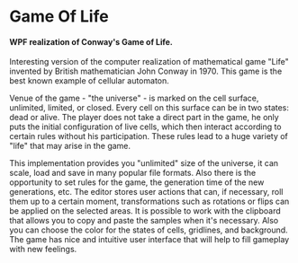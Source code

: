 # Game Of Life
#### WPF realization of Conway's Game of Life.

Interesting version of the computer realization of mathematical game "Life" invented by British mathematician John Conway in 1970. This game is the best known example of cellular automaton.

Venue of the game - "the universe" - is marked on the cell surface, unlimited, limited, or closed. Every cell on this surface can be in two states: dead or alive. The player does not take a direct part in the game, he only puts the initial configuration of live cells, which then interact according to certain rules without his participation. These rules lead to a huge variety of "life" that may arise in the game.

This implementation provides you "unlimited" size of the universe, it can scale, load and save in many popular file formats. Also there is the opportunity to set rules for the game, the generation time of the new generations, etc. The editor stores user actions that can, if necessary, roll them up to a certain moment, transformations such as rotations or flips can be applied on the selected areas. It is possible to work with the clipboard that allows you to copy and paste the samples when it's necessary. Also you can choose the color for the states of cells, gridlines, and background. The game has nice and intuitive user interface that will help to fill gameplay with new feelings.
